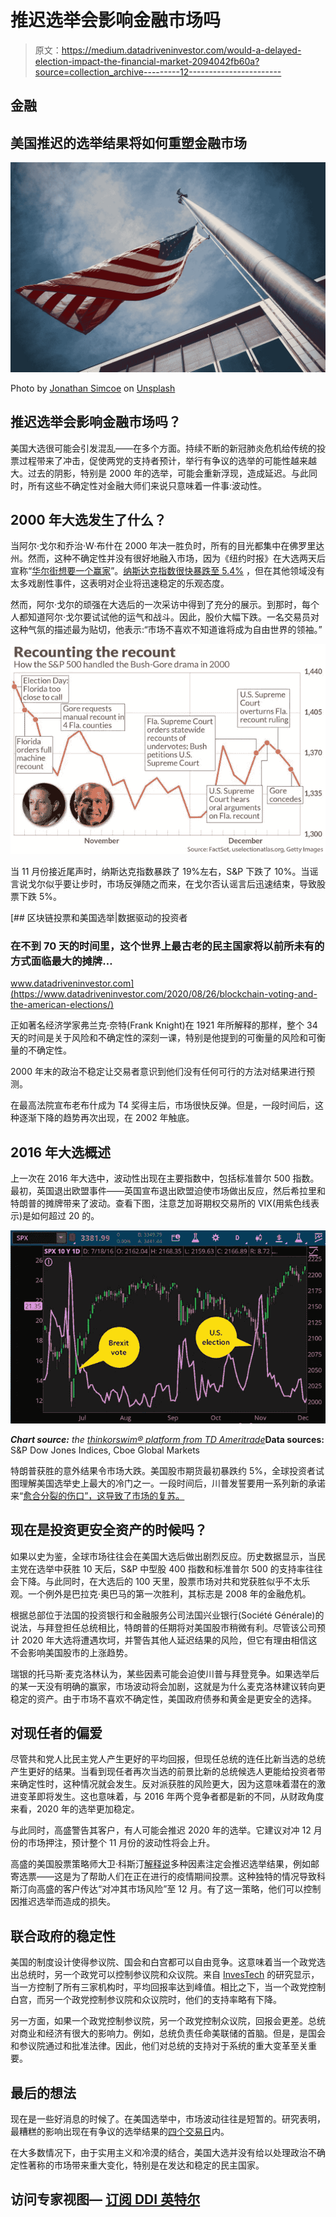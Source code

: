 # 推迟选举会影响金融市场吗

> 原文：<https://medium.datadriveninvestor.com/would-a-delayed-election-impact-the-financial-market-2094042fb60a?source=collection_archive---------12----------------------->

## 金融

## 美国推迟的选举结果将如何重塑金融市场

![](img/0ee723d31610b303bcdf9045d0376dda.png)

Photo by [Jonathan Simcoe](https://unsplash.com/@jdsimcoe?utm_source=medium&utm_medium=referral) on [Unsplash](https://unsplash.com?utm_source=medium&utm_medium=referral)

## 推迟选举会影响金融市场吗？

美国大选很可能会引发混乱——在多个方面。持续不断的新冠肺炎危机给传统的投票过程带来了冲击，促使两党的支持者预计，举行有争议的选举的可能性越来越大。过去的阴影，特别是 2000 年的选举，可能会重新浮现，造成延迟。与此同时，所有这些不确定性对金融大师们来说只意味着一件事:波动性。

## 2000 年大选发生了什么？

当阿尔·戈尔和乔治·W·布什在 2000 年决一胜负时，所有的目光都集中在佛罗里达州。然而，这种不确定性并没有很好地融入市场，因为《纽约时报》在大选两天后宣称“[华尔街想要一个赢家](https://www.nytimes.com/2000/11/09/business/the-markets-stocks-bonds-wall-street-wants-a-winner.html)”。[纳斯达克指数很快暴跌至 5.4%](https://money.cnn.com/2000/11/08/markets/markets_newyork/) ，但在其他领域没有太多戏剧性事件，这表明对企业将迅速稳定的乐观态度。

然而，阿尔·戈尔的顽强在大选后的一次采访中得到了充分的展示。到那时，每个人都知道阿尔·戈尔要试试他的运气和战斗。因此，股价大幅下跌。一名交易员对这种气氛的描述最为贴切，他表示:“市场不喜欢不知道谁将成为自由世界的领袖。”

![](img/6ccd3a77df3805cac6ae64c85c930362.png)

当 11 月份接近尾声时，纳斯达克指数暴跌了 19%左右，S&P 下跌了 10%。当谣言说戈尔似乎要让步时，市场反弹随之而来，在戈尔否认谣言后迅速结束，导致股票下跌 5%。

[](https://www.datadriveninvestor.com/2020/08/26/blockchain-voting-and-the-american-elections/) [## 区块链投票和美国选举|数据驱动的投资者

### 在不到 70 天的时间里，这个世界上最古老的民主国家将以前所未有的方式面临最大的摊牌…

www.datadriveninvestor.com](https://www.datadriveninvestor.com/2020/08/26/blockchain-voting-and-the-american-elections/) 

正如著名经济学家弗兰克·奈特(Frank Knight)在 1921 年所解释的那样，整个 34 天的时间是关于风险和不确定性的深刻一课，特别是他提到的可衡量的风险和可衡量的不确定性。

2000 年末的政治不稳定让交易者意识到他们没有任何可行的方法对结果进行预测。

在最高法院宣布老布什成为 T4 奖得主后，市场很快反弹。但是，一段时间后，这种逐渐下降的趋势再次出现，在 2002 年触底。

## 2016 年大选概述

上一次在 2016 年大选中，波动性出现在主要指数中，包括标准普尔 500 指数。最初，英国退出欧盟事件——英国宣布退出欧盟迫使市场做出反应，然后希拉里和特朗普的摊牌带来了波动。查看下图，注意芝加哥期权交易所的 VIX(用紫色线表示)是如何超过 20 的。

![](img/f2a82ad8107333bb47f2833e1ab81b89.png)

***Chart source:*** *the* [*thinkorswim® platform from TD Ameritrade*](https://www.tdameritrade.com/tools-and-platforms/thinkorswim.page)**Data sources:** S&P Dow Jones Indices, Cboe Global Markets

特朗普获胜的意外结果令市场大跌。美国股市期货最初暴跌约 5%，全球投资者试图理解美国选举史上最大的冷门之一。一段时间后，川普发誓要用一系列新的承诺来“[愈合分裂的伤口”，这导致了市场的复苏。](https://www.telegraph.co.uk/news/2016/11/09/donald-trump-now-its-time-to-bind-the-wounds-of-division-come-to/)

## 现在是投资更安全资产的时候吗？

如果以史为鉴，全球市场往往会在美国大选后做出剧烈反应。历史数据显示，当民主党在选举中获胜 10 天后，S&P 中型股 400 指数和标准普尔 500 的支持率往往会下降。与此同时，在大选后的 100 天里，股票市场对共和党获胜似乎不太乐观。一个例外是巴拉克·奥巴马的第一次胜利，其标志是 2008 年的金融危机。

根据总部位于法国的投资银行和金融服务公司法国兴业银行(Société Générale)的说法，与拜登担任总统相比，特朗普的任期将对美国股市稍微有利。尽管该公司预计 2020 年大选将遭遇坎坷，并警告其他人延迟结果的风险，但它有理由相信这不会影响美国股市的上涨趋势。

瑞银的托马斯·麦克洛林认为，某些因素可能会迫使川普与拜登竞争。如果选举后的某一天没有明确的赢家，市场波动将会加剧，这就是为什么麦克洛林建议转向更稳定的资产。由于市场不喜欢不确定性，美国政府债券和黄金是更安全的选择。

## 对现任者的偏爱

尽管共和党人比民主党人产生更好的平均回报，但现任总统的连任比新当选的总统产生更好的结果。当看到现任者再次当选的前景比新的总统候选人更能给投资者带来确定性时，这种情况就会发生。反对派获胜的风险更大，因为这意味着潜在的激进变革即将发生。这也意味着，与 2016 年两个竞争者都是新的不同，从财政角度来看，2020 年的选举更加稳定。

与此同时，高盛警告其客户，有人可能会推迟 2020 年的选举。它建议对冲 12 月份的市场押注，预计整个 11 月份的波动性将会上升。

高盛的美国股票策略师大卫·科斯汀[解释说](https://www.cnbc.com/2020/07/08/goldman-warns-delayed-election-results-this-november-similar-to-bush-gore-could-rock-the-market.html)多种因素注定会推迟选举结果，例如邮寄选票——这是为了帮助人们在正在进行的疫情期间投票。这种独特的情况导致科斯汀向高盛的客户传达“对冲其市场风险”至 12 月。有了这一策略，他们可以控制因推迟选举而造成的损失。

## 联合政府的稳定性

美国的制度设计使得参议院、国会和白宫都可以自由竞争。这意味着当一个政党选出总统时，另一个政党可以控制参议院和众议院。来自 [InvesTech](https://midwestcap.com/media/files/default/Q2_2020_Letter_Rev._FINAL_web_.pdf) 的研究显示，当一方控制了所有三家机构时，平均回报率达到峰值。相比之下，当一个政党控制白宫，而另一个政党控制参议院和众议院时，他们的支持率略有下降。

另一方面，如果一个政党控制参议院，另一个政党控制众议院，回报会更差。总统对商业和经济有很大的影响力。例如，总统负责任命美联储的首脑。但是，是国会和参议院通过和批准法律。因此，他们对总统的支持对于系统的重大变革至关重要。

## 最后的想法

现在是一些好消息的时候了。在美国选举中，市场波动往往是短暂的。研究表明，最糟糕的影响出现在有争议的选举结果的[四个交易日](https://fortune.com/2020/08/18/trump-biden-stock-market-2020-election-contested-results-what-could-happen-investors/)内。

在大多数情况下，由于实用主义和冷漠的结合，美国大选并没有给以处理政治不确定性著称的市场带来重大变化，特别是在发达和稳定的民主国家。

## 访问专家视图— [订阅 DDI 英特尔](https://datadriveninvestor.com/ddi-intel)